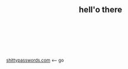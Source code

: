 <h2 align="center"> hell'o there </h1>
<div>&nbsp</div>
<div>&nbsp</div>
<div>&nbsp</div>
<div>&nbsp</div>
<div>&nbsp</div>

<sub><a href="https://shittypasswords.com" target="_blank">shittypasswords.com</a> <— go</sub> 
